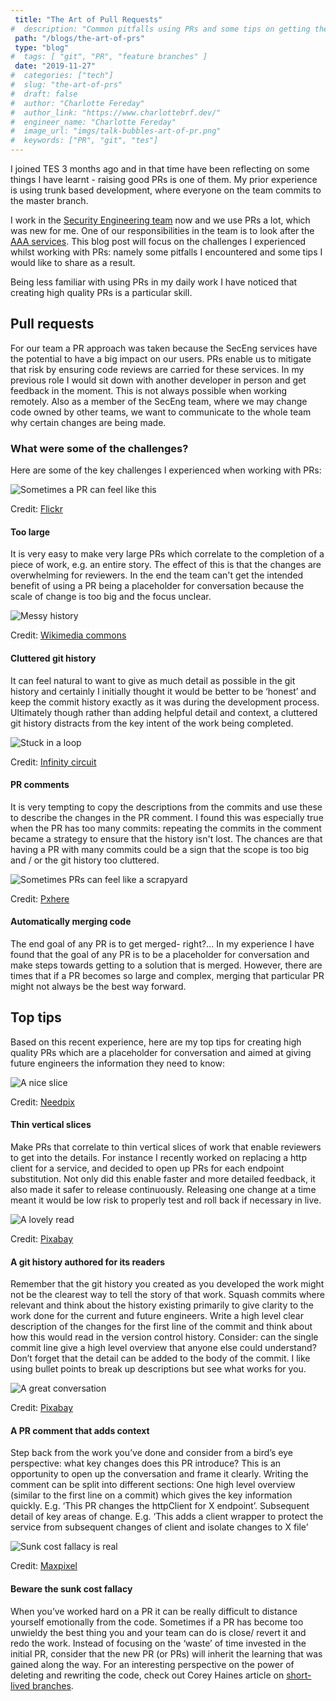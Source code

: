 ```yaml
---
 title: "The Art of Pull Requests"
#  description: "Common pitfalls using PRs and some tips on getting the best from them."
 path: "/blogs/the-art-of-prs"
 type: "blog"
#  tags: [ "git", "PR", "feature branches" ]
 date: "2019-11-27"
#  categories: ["tech"]
#  slug: "the-art-of-prs"
#  draft: false
#  author: "Charlotte Fereday"
#  author_link: "https://www.charlottebrf.dev/"
#  engineer_name: "Charlotte Fereday"
#  image_url: "imgs/talk-bubbles-art-of-pr.png"
#  keywords: ["PR", "git", "tes"]
---
```


I joined TES 3 months ago and in that time have been reflecting on some things I have learnt - raising good PRs is one of them. My prior experience is using trunk based development, where everyone on the team commits to the master branch.

I work in the [Security Engineering team](https://engineering.tes.com/post/tes-eng-sec-team/) now and we use PRs a lot, which was new for me. One of our responsibilities in the team is to look after the [AAA services](https://en.wikipedia.org/wiki/AAA_(computer_security)). This blog post will focus on the challenges I experienced whilst working with PRs: namely some pitfalls I encountered and some tips I would like to share as a result.  

Being less familiar with using PRs in my daily work I have noticed that creating high quality PRs is a particular skill.

## Pull requests
For our team a PR approach was taken because the SecEng services have the potential to have a big impact on our users. PRs enable us to mitigate that risk by ensuring code reviews are carried for these services. 
In my previous role I would sit down with another developer in person and get feedback in the moment. This is not always possible when working remotely. Also as a member of the SecEng team, where we may change code owned by other teams, we want to communicate to the whole team why certain changes are being made.

### What were some of the challenges?
Here are some of the key challenges I experienced when working with PRs:

<img src="/imgs/prs/big.jpg" alt="Sometimes a PR can feel like this" loading="lazy" />

Credit: [Flickr](https://www.flickr.com/photos/flickcoolpix/7883578162)

#### Too large
It is very easy to make very large PRs which correlate to the completion of a piece of work, e.g. an entire story.
The effect of this is that the changes are overwhelming for reviewers. In the end the team can't get the intended benefit of using a PR being a placeholder for conversation because the scale of change is too big and the focus unclear.

<img src="/imgs/prs/cluttered.jpg" alt="Messy history" loading="lazy" />

Credit: [Wikimedia commons](https://commons.wikimedia.org/wiki/File:Messy_storage_room_with_boxes.jpg)

#### Cluttered git history
It can feel natural to want to give as much detail as possible in the git history and certainly I initially thought it would be better to be ‘honest’ and keep the commit history exactly as it was during the development process. 
Ultimately though rather than adding helpful detail and context, a cluttered git history distracts from the key intent of the work being completed.

<img src="/imgs/prs/repetition.jpg" alt="Stuck in a loop" loading="lazy" />

Credit: [Infinity circuit](https://www.needpix.com/photo/download/895832/infinity-circuit-loop-eight-infinite-symbol-endless-paradox-vicious-circle)

#### PR comments
It is very tempting to copy the descriptions from the commits and use these to describe the changes in the PR comment. I found this was especially true when the PR has too many commits: repeating the commits in the comment became a strategy to ensure that the history isn't lost. 
The chances are that having a PR with many commits could be a sign that the scope is too big and / or the git history too cluttered. 

<img src="/imgs/prs/scrapyard.jpg" alt="Sometimes PRs can feel like a scrapyard" loading="lazy" />

Credit: [Pxhere](https://pxhere.com/en/photo/1141570)

#### Automatically merging code
The end goal of any PR is to get merged- right?... In my experience I have found that the goal of any PR is to be a placeholder for conversation and make steps towards getting to a solution that is merged. 
 However, there are times that if a PR becomes so large and complex, merging that particular PR might not always be the best way forward.

## Top tips
Based on this recent experience, here are my top tips for creating high quality PRs which are a placeholder for conversation and aimed at giving future engineers the information they need to know:

<img src="/imgs/prs/cake.jpg" alt="A nice slice" loading="lazy" />

Credit: [Needpix](https://www.needpix.com/photo/1543583/chocolate-cake-chocolatecake-slice-piece-isolated-white-background-food)

#### Thin vertical slices
Make PRs that correlate to thin vertical slices of work that enable reviewers to get into the details. 
For instance I recently worked on replacing a http client for a service, and decided to open up PRs for each endpoint substitution. 
Not only did this enable faster and more detailed feedback, it also made it safer to release continuously. Releasing one change at a time meant it would be low risk to properly test and roll back if necessary in live.

<img src="/imgs/prs/book.jpg" alt="A lovely read" loading="lazy" />

Credit: [Pixabay](https://pixabay.com/photos/book-read-page-text-literature-3773783/)

#### A git history authored for its readers
Remember that the git history you created as you developed the work might not be the clearest way to tell the story of that work. Squash commits where relevant and think about the history existing primarily to give clarity to the work done for the current and future engineers.
Write a high level clear description of the changes for the first line of the commit and think about how this would read in the version control history. Consider: can the single commit line give a high level overview that anyone else could understand? 
Don’t forget that the detail can be added to the body of the commit. I like using bullet points to break up descriptions but see what works for you.

<img src="/imgs/prs/talk-bubble.png" alt="A great conversation" loading="lazy" />

Credit: [Pixabay](https://pixabay.com/vectors/talk-bubbles-conversation-4525725/)

#### A PR comment that adds context
Step back from the work you’ve done and consider from a bird’s eye perspective: what key changes does this PR introduce? This is an opportunity to open up the conversation and frame it clearly.
Writing the comment can be split into different sections:
One high level overview (similar to the first line on a commit) which gives the key information quickly. E.g. ‘This PR changes the httpClient for X endpoint’.
Subsequent detail of key areas of change. E.g. ‘This adds a client wrapper to protect the service from subsequent changes of client and isolate changes to X file’

<img src="/imgs/prs/sunk-boat.jpg" alt="Sunk cost fallacy is real" loading="lazy" />

Credit: [Maxpixel](https://www.maxpixel.net/Sunken-Wreck-Boat-Shipwrecked-1686719)

#### Beware the sunk cost fallacy
When you’ve worked hard on a PR it can be really difficult to distance yourself emotionally from the code. Sometimes if a PR has become too unwieldy the best thing you and your team can do is close/ revert it and redo the work. 
Instead of focusing on the ‘waste’ of time invested in the initial PR, consider that the new PR (or PRs) will inherit the learning that was gained along the way. 
For an interesting perspective on the power of deleting and rewriting the code, check out Corey Haines article on [short-lived branches](https://articles.coreyhaines.com/posts/short-lived-branches).